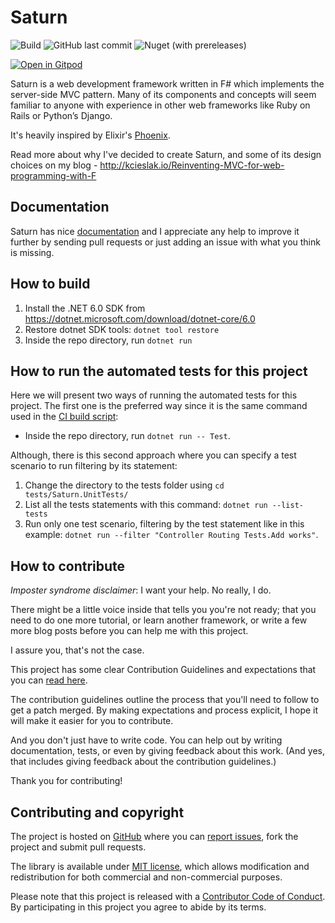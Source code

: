 # Saturn

![Build](https://github.com/SaturnFramework/Saturn/workflows/Build/badge.svg) ![GitHub last commit](https://img.shields.io/github/last-commit/SaturnFramework/Saturn?style=flat-square) ![Nuget (with prereleases)](https://img.shields.io/nuget/vpre/Saturn?style=flat-square)

[![Open in Gitpod](https://gitpod.io/button/open-in-gitpod.svg)](https://gitpod.io/#https://github.com/SaturnFramework/Saturn)

Saturn is a web development framework written in F# which implements the server-side MVC pattern. Many of its components and concepts will seem familiar to anyone with experience in other web frameworks like Ruby on Rails or Python’s Django.

It's heavily inspired by Elixir's [Phoenix](http://phoenixframework.org/).

Read more about why I've decided to create Saturn, and some of its design choices on my blog - http://kcieslak.io/Reinventing-MVC-for-web-programming-with-F

## Documentation

Saturn has nice [documentation](https://saturnframework.org/explanations/overview.html) and I appreciate any help to improve it further by sending pull requests or just adding an issue with what you think is missing.

## How to build

1. Install the .NET 6.0 SDK from https://dotnet.microsoft.com/download/dotnet-core/6.0
2. Restore dotnet SDK tools: `dotnet tool restore`
3. Inside the repo directory, run `dotnet run`

## How to run the automated tests for this project

Here we will present two ways of running the automated tests for this project. The first one is the preferred way since it is the same command used in the [CI build script](https://github.com/SaturnFramework/Saturn/blob/master/.github/workflows/build.yml#L23):

* Inside the repo directory, run `dotnet run -- Test`.

Although, there is this second approach where you can specify a test scenario to run filtering by its statement:

1. Change the directory to the tests folder using `cd tests/Saturn.UnitTests/`
2. List all the tests statements with this command: `dotnet run --list-tests`
3. Run only one test scenario, filtering by the test statement like in this example: `dotnet run --filter "Controller Routing Tests.Add works"`.

## How to contribute

*Imposter syndrome disclaimer*: I want your help. No really, I do.

There might be a little voice inside that tells you you're not ready; that you need to do one more tutorial, or learn another framework, or write a few more blog posts before you can help me with this project.

I assure you, that's not the case.

This project has some clear Contribution Guidelines and expectations that you can [read here](https://github.com/SaturnFramework/Saturn/blob/master/CONTRIBUTING.md).

The contribution guidelines outline the process that you'll need to follow to get a patch merged. By making expectations and process explicit, I hope it will make it easier for you to contribute.

And you don't just have to write code. You can help out by writing documentation, tests, or even by giving feedback about this work. (And yes, that includes giving feedback about the contribution guidelines.)

Thank you for contributing!

## Contributing and copyright

The project is hosted on [GitHub](https://github.com/SaturnFramework/Saturn) where you can [report issues](https://github.com/SaturnFramework/Saturn/issues), fork
the project and submit pull requests.

The library is available under [MIT license](https://github.com/SaturnFramework/Saturn/blob/master/LICENSE.md), which allows modification and redistribution for both commercial and non-commercial purposes.

Please note that this project is released with a [Contributor Code of Conduct](CODE_OF_CONDUCT.md). By participating in this project you agree to abide by its terms.
